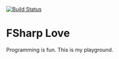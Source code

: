 [![Build Status](https://travis-ci.org/MecuSorin/FSharpLove.svg?branch=master)](https://travis-ci.org/MecuSorin/FSharpLove)

# FSharp Love
Programming is fun. This is my playground.
